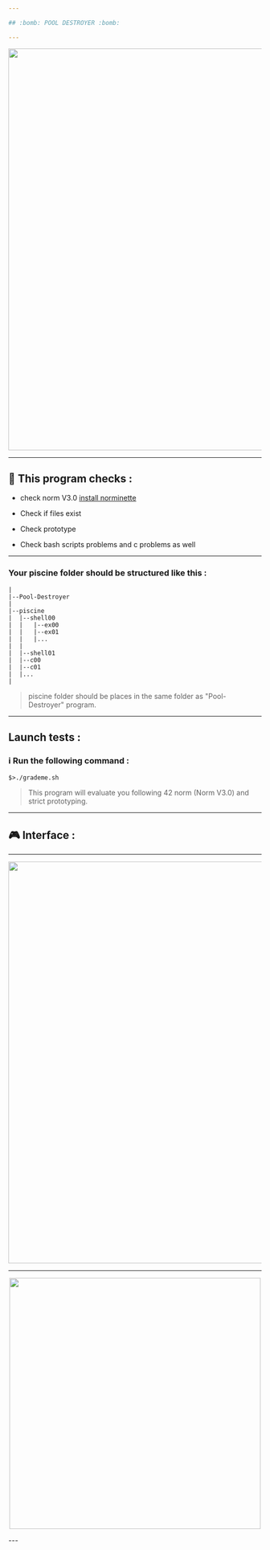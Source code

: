 ```yaml
---

## :bomb: POOL DESTROYER :bomb:

---
```


</p>
<p align="center">
<img src="https://www.willtheterminatorcometrue.com/wp-content/uploads/2015/12/terminator-2-robot.gif" width="800">
</p>

---

## :wrench: This program checks :

* check norm V3.0 [install norminette](https://github.com/42Paris/norminette)

* Check if files exist

* Check prototype

* Check bash scripts problems and c problems as well

---

### Your piscine folder should be structured like this :

```
|
|--Pool-Destroyer
|
|--piscine
|  |--shell00
|  |   |--ex00
|  |   |--ex01
|  |   |...
|  |
|  |--shell01
|  |--c00
|  |--c01
|  |...
|
```

> piscine folder should be places in the same folder as "Pool-Destroyer" program.

---

## Launch tests :

### :information_source: Run the following command :

```
$>./grademe.sh

```

> This program will evaluate you following 42 norm (Norm V3.0) and strict prototyping.

---

## :video_game: Interface :

---

</p>
<p align="center">
<img src="https://github.com/alaamimi/Pool-Detroyer/blob/master/img/pool_destroyer.JPG" width="800">
</p>

---

</p>
<p align="center">
<img src="https://i1.wp.com/www.purplerockpodcast.com/wp-content/uploads/survivor-gamechangers-hali-ford-are-you-sure.gif?resize=269%2C269" width="500">
</p>
---